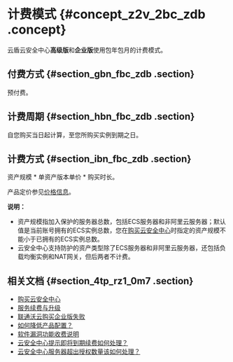# 计费模式 {#concept_z2v_2bc_zdb .concept}

云盾云安全中心**高级版**和**企业版**使用包年包月的计费模式。

## 付费方式 {#section_gbn_fbc_zdb .section}

预付费。

## 计费周期 {#section_hbn_fbc_zdb .section}

自您购买当日起计算，至您所购买实例到期之日。

## 计费方式 {#section_ibn_fbc_zdb .section}

资产规模 \* 单资产版本单价 \* 购买时长。

产品定价参见[价格信息](https://www.aliyun.com/price/product?spm=5176.cnsas.0.0.8fe23068yL9MkM&/sas#/sas/detail)。

**说明：** 

-   资产规模指加入保护的服务器总数，包括ECS服务器和非阿里云服务器；默认值是当前账号拥有的ECS实例总数，您在[购买云安全中心](intl.zh-CN/产品定价/购买云安全中心.md#)时指定的资产规模不能小于已拥有的ECS实例总数。
-   云安全中心支持防护的资产类型除了ECS服务器和非阿里云服务器，还包括负载均衡实例和NAT网关，但后两者不计费。

## 相关文档 {#section_4tp_rz1_0m7 .section}

-   [购买云安全中心](../../../../intl.zh-CN/产品定价/购买云安全中心.md#)
-   [服务续费与升级](../../../../intl.zh-CN/产品定价/服务续费与升级.md#)
-   [联通沃云购买企业版失败](../../../../intl.zh-CN/常见问题/常见问题隐藏目录/联通沃云购买企业版失败.md#)
-   [如何降低产品配置？](../../../../intl.zh-CN/常见问题/常见问题隐藏目录/如何降低产品配置？.md#)
-   [软件漏洞功能收费说明](../../../../intl.zh-CN/常见问题/常见问题隐藏目录/软件漏洞功能收费说明.md#)
-   [云安全中心提示即将到期续费如何处理？](../../../../intl.zh-CN/常见问题/常见问题隐藏目录/云安全中心提示即将到期续费如何处理？.md#)
-   [云安全中心服务器超出授权数量该如何处理？](../../../../intl.zh-CN/常见问题/常见问题隐藏目录/云安全中心服务器超出授权数量该如何处理？.md#)

